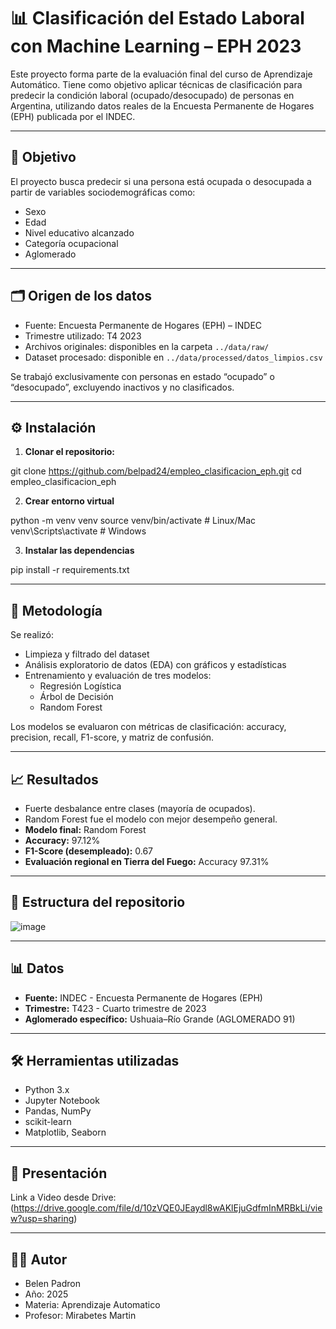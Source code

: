 # 📊 Clasificación del Estado Laboral con Machine Learning – EPH 2023

Este proyecto forma parte de la evaluación final del curso de Aprendizaje Automático. Tiene como objetivo aplicar técnicas de clasificación para predecir la condición laboral (ocupado/desocupado) de personas en Argentina, utilizando datos reales de la Encuesta Permanente de Hogares (EPH) publicada por el INDEC.

---

## 📌 Objetivo

El proyecto busca predecir si una persona está ocupada o desocupada a partir de variables sociodemográficas como:

- Sexo
- Edad
- Nivel educativo alcanzado
- Categoría ocupacional
- Aglomerado

---

## 🗂️ Origen de los datos

- Fuente: Encuesta Permanente de Hogares (EPH) – INDEC
- Trimestre utilizado: T4 2023
- Archivos originales: disponibles en la carpeta `../data/raw/`
- Dataset procesado: disponible en `../data/processed/datos_limpios.csv`

Se trabajó exclusivamente con personas en estado “ocupado” o “desocupado”, excluyendo inactivos y no clasificados.

---

## ⚙️ Instalación

1. **Clonar el repositorio:**

git clone https://github.com/belpad24/empleo_clasificacion_eph.git
cd empleo_clasificacion_eph

2. **Crear entorno virtual**

python -m venv venv
source venv/bin/activate      # Linux/Mac
venv\Scripts\activate         # Windows

3. **Instalar las dependencias**

pip install -r requirements.txt


---

## 🧪 Metodología

Se realizó:

- Limpieza y filtrado del dataset
- Análisis exploratorio de datos (EDA) con gráficos y estadísticas
- Entrenamiento y evaluación de tres modelos:
  - Regresión Logística
  - Árbol de Decisión
  - Random Forest

Los modelos se evaluaron con métricas de clasificación: accuracy, precision, recall, F1-score, y matriz de confusión.

---

## 📈 Resultados

- Fuerte desbalance entre clases (mayoría de ocupados).
- Random Forest fue el modelo con mejor desempeño general.
- **Modelo final:** Random Forest
- **Accuracy:** 97.12%
- **F1-Score (desempleado):** 0.67
- **Evaluación regional en Tierra del Fuego:** Accuracy 97.31%

---

## 📁 Estructura del repositorio

![image](https://github.com/user-attachments/assets/44d1f4ad-f1f7-42f9-9cfc-c8cd58c35181)


---
## 📊 Datos

- **Fuente:** INDEC - Encuesta Permanente de Hogares (EPH)
- **Trimestre:** T423 - Cuarto trimestre de 2023
- **Aglomerado específico:** Ushuaia–Río Grande (AGLOMERADO 91)

---
## 🛠️ Herramientas utilizadas

- Python 3.x
- Jupyter Notebook
- Pandas, NumPy
- scikit-learn
- Matplotlib, Seaborn

---

## 🎥 Presentación

Link a Video desde Drive: (https://drive.google.com/file/d/10zVQE0JEaydl8wAKlEjuGdfmInMRBkLi/view?usp=sharing)

---

## 🧑‍💻 Autor

- Belen Padron
- Año: 2025
- Materia: Aprendizaje Automatico
- Profesor: Mirabetes Martin
